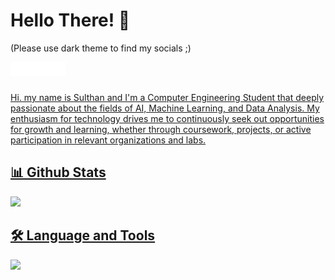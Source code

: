 # Hello There! 👋
(Please use dark theme to find my socials ;)

<a href="https://www.linkedin.com/in/sulthannauval/" target="_blank"><img align="left" alt="Sulthan Nauval Abdillah | LinkedIn" width="22px" src="https://github.com/sulthannauval/sulthannauval/blob/main/Logo/icons8-linkedin.svg" />
<a href="https://www.instagram.com/sulthan.13/" target="_blank"><img align="left" alt="Sulthan Nauval Abdillah | Instagram" width="22px" src="https://github.com/sulthannauval/sulthannauval/blob/main/Logo/icons8-instagram.svg" />
<a href="https://x.com/skrilizer" target="_blank"><img align="left" alt="Sulthan Nauval Abdillah | Twitter" width="22px" src="https://github.com/sulthannauval/sulthannauval/blob/main/Logo/icons8-twitter.svg" />
<a href="https://open.spotify.com/user/n28qrj4ikqa1nf01n2fih21kr?si=6aa5854d61cc4275" target="_blank"><img align="left" alt="Sulthan Nauval Abdillah | Spotify" width="22px" src="https://github.com/sulthannauval/sulthannauval/blob/main/Logo/icons8-spotify.svg" />

<br />
<br />

Hi. my name is Sulthan and I'm a Computer Engineering Student that deeply passionate about the fields of AI, Machine Learning, and Data Analysis. My enthusiasm for technology drives me to continuously seek out opportunities for growth and learning, whether through coursework, projects, or active participation in relevant organizations and labs.

## 📊 Github Stats 
![](https://github-readme-streak-stats.herokuapp.com/?user=sulthannauval&theme=dark&hide_border=false)

## 🛠️ Language and Tools
![](https://github-readme-stats.vercel.app/api/top-langs/?username=sulthannauval&theme=dark&hide_border=false&include_all_commits=true&count_private=false&layout=compact)
